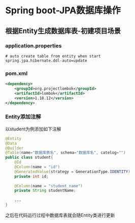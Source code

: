 # Spring boot-JPA数据库操作

## 根据Entity生成数据库表-初建项目场景

### application.properties

```properties
# auto create table from entity when start 
spring.jpa.hibernate.ddl-auto=update
```

### pom.xml

```xml
<dependency>
    <groupId>org.projectlombok</groupId>
    <artifactId>lombok</artifactId>
    <version>1.18.12</version>
</dependency>
```

### Entity添加注解

以student为例添加如下注解

```java
@Entity
@Data
@Builder
@Table(name="数据库表名", schema="数据库名", catelog="")
public class student{
    @Id
    @Column(name = "id")
    @GeneratedValue(strategy = GenerationType.IDENTITY)
    private int id;
    
    @Column(name = "student_name")
    private String studentName;
    
    ...
}
```

之后在代码运行过程中数据库表就会随Entity类进行更新